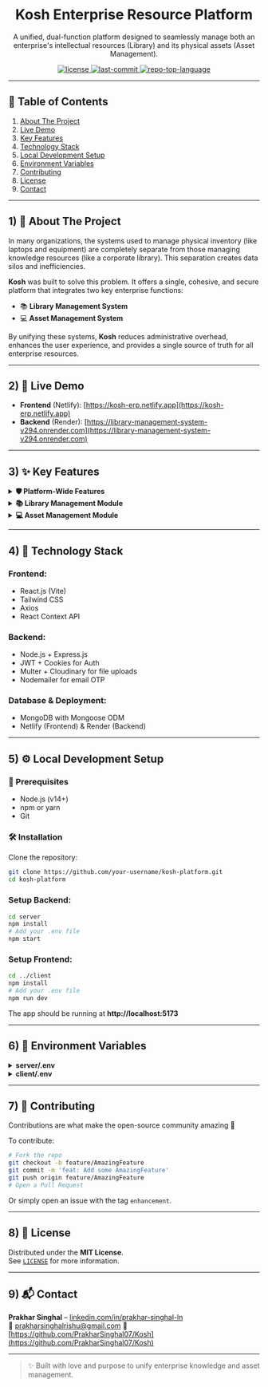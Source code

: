 <div align="center">
  <h1>Kosh Enterprise Resource Platform</h1>
  <p>
    A unified, dual-function platform designed to seamlessly manage both an enterprise's intellectual resources (Library) and its physical assets (Asset Management).
  </p>

  <!-- Badges -->
  <p>
    <a href="https://github.com/PrakharSinghal07/Kosh/blob/master/LICENSE">
      <img src="https://img.shields.io/github/license/PrakharSinghal07/Kosh?style=for-the-badge" alt="license" />
    </a>
    <a href="https://github.com/PrakharSinghal07/Kosh/commits/main">
      <img src="https://img.shields.io/github/last-commit/PrakharSinghal07/Kosh?style=for-the-badge&logo=git&logoColor=white" alt="last-commit" />
    </a>
    <a href="https://github.com/PrakharSinghal07/Kosh">
      <img src="https://img.shields.io/github/languages/top/PrakharSinghal07/Kosh?style=for-the-badge" alt="repo-top-language" />
    </a>
  </p>
</div>

---

## 📑 Table of Contents

1. [About The Project](#1-about-the-project)  
2. [Live Demo](#2-live-demo)  
3. [Key Features](#3-key-features)  
4. [Technology Stack](#4-technology-stack)  
5. [Local Development Setup](#5-local-development-setup)  
6. [Environment Variables](#6-environment-variables)  
7. [Contributing](#7-contributing)  
8. [License](#8-license)  
9. [Contact](#9-contact)  

---

## 1) 📘 About The Project

In many organizations, the systems used to manage physical inventory (like laptops and equipment) are completely separate from those managing knowledge resources (like a corporate library). This separation creates data silos and inefficiencies.

**Kosh** was built to solve this problem. It offers a single, cohesive, and secure platform that integrates two key enterprise functions:

- 📚 **Library Management System**  
- 💻 **Asset Management System**

By unifying these systems, **Kosh** reduces administrative overhead, enhances the user experience, and provides a single source of truth for all enterprise resources.

---

## 2) 🚀 Live Demo

- **Frontend** (Netlify): [https://kosh-erp.netlify.app](https://kosh-erp.netlify.app)  
- **Backend** (Render): [https://library-management-system-v294.onrender.com](https://library-management-system-v294.onrender.com)

---

## 3) ✨ Key Features

<details>
  <summary><strong>🛡️ Platform-Wide Features</strong></summary>

- 🔐 JWT-based secure authentication (HTTP-only cookies)
- 👤 Role-Based Access Control (Admin & Employee)
- 🔁 Forgot Password & OTP-based Reset
- 🏠 Unified Dashboard with clean UI
- 📱 Fully responsive design across devices

</details>

<details>
  <summary><strong>📚 Library Management Module</strong></summary>

- 📖 CRUD operations for books (Admin only)
- 🌄 Cloudinary integration for book image uploads
- 👥 Borrowing and member management (Admin)
- 🕵️ Public browsing of catalog
- 📊 Users can view borrowing history and status

</details>

<details>
  <summary><strong>💻 Asset Management Module</strong></summary>

- 🖥️ Full asset inventory CRUD (Admin only)
- 🔁 Assign/Return lifecycle management
- 🧭 Dashboard overview of all asset statuses
- 👔 "My Assets" portal for employees

</details>

---

## 4) 🧰 Technology Stack

### Frontend:
- React.js (Vite)
- Tailwind CSS
- Axios
- React Context API

### Backend:
- Node.js + Express.js
- JWT + Cookies for Auth
- Multer + Cloudinary for file uploads
- Nodemailer for email OTP

### Database & Deployment:
- MongoDB with Mongoose ODM
- Netlify (Frontend) & Render (Backend)

---

## 5) ⚙️ Local Development Setup

### 🧾 Prerequisites
- Node.js (v14+)
- npm or yarn
- Git

### 🛠️ Installation

Clone the repository:

```bash
git clone https://github.com/your-username/kosh-platform.git
cd kosh-platform
```

### Setup Backend:

```bash
cd server
npm install
# Add your .env file
npm start
```

### Setup Frontend:

```bash
cd ../client
npm install
# Add your .env file
npm run dev
```

The app should be running at **http://localhost:5173**

---

## 6) 🔐 Environment Variables

<details>
  <summary><strong>server/.env</strong></summary>

```env
PORT=5000
MONGO_URI=your_mongodb_connection_string
JWT_SECRET=a_very_strong_and_long_random_secret_key
FRONTEND_URL=http://localhost:5173

# Cloudinary
CLOUDINARY_CLIENT_NAME=your_cloudinary_cloud_name
CLOUDINARY_CLIENT_API=your_cloudinary_api_key
CLOUDINARY_CLIENT_SECRET=your_cloudinary_api_secret

# Email Config
EMAIL_HOST=smtp.gmail.com
EMAIL_USER=your_app_email@gmail.com
EMAIL_PASS=your_gmail_app_password
```
</details>

<details>
  <summary><strong>client/.env</strong></summary>

```env
VITE_API_URL=http://localhost:5000
```

</details>

---

## 7) 🤝 Contributing

Contributions are what make the open-source community amazing 💙

To contribute:

```bash
# Fork the repo
git checkout -b feature/AmazingFeature
git commit -m 'feat: Add some AmazingFeature'
git push origin feature/AmazingFeature
# Open a Pull Request
```

Or simply open an issue with the tag `enhancement`.

---

## 8) 📄 License

Distributed under the **MIT License**.  
See [`LICENSE`](https://github.com/PrakharSinghal07/Kosh/blob/master/LICENSE) for more information.

---

## 9) 📬 Contact

**Prakhar Singhal** – [linkedin.com/in/prakhar-singhal-ln](linkedin.com/in/prakhar-singhal-ln)  
📧 prakharsinghalrishu@gmail.com
🔗 [https://github.com/PrakharSinghal07/Kosh](https://github.com/PrakharSinghal07/Kosh)

---

> ✨ Built with love and purpose to unify enterprise knowledge and asset management.